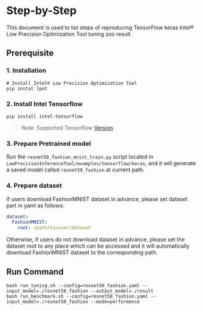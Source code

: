 Step-by-Step
============

This document is used to list steps of reproducing TensorFlow keras Intel® Low Precision Optimization Tool tuning zoo result.


## Prerequisite

### 1. Installation
```shell
# Install Intel® Low Precision Optimization Tool
pip instal lpot
```
### 2. Install Intel Tensorflow
```shell
pip install intel-tensorflow
```
> Note: Supported Tensorflow [Version](../../../README.md).

### 3. Prepare Pretrained model

Run the `resnet50_fashion_mnist_train.py` script located in `LowPrecisionInferenceTool/examples/tensorflow/keras`, and it will generate a saved model called `resnet50_fashion` at current path.

### 4. Prepare dataset

If users download FashionMNIST dataset in advance, please set dataset part in yaml as follows:

```yaml
dataset:
  FashionMNIST:
    root: /path/to/user/dataset
```

Otherwise, if users do not download dataset in advance, please set the dataset root to any place which can be accessed and it will automatically download FashionMNIST dataset to the corresponding path.


## Run Command
  ```shell
  bash run_tuning.sh --config=resnet50_fashion.yaml --input_model=./resnet50_fashion --output_model=./result
  bash run_benchmark.sh --config=resnet50_fashion.yaml --input_model=./resnet50_fashion --mode=performence
  ```

